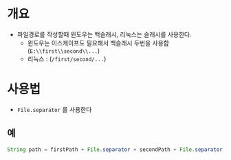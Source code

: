 # 개요

- 파일경로를 작성할때 윈도우는 백슬래시, 리눅스는 슬래시를 사용한다.
    - 윈도우는 이스케이프도 필요해서 백슬래시 두번을 사용함 (`E:\\first\\second\\...`)
    - 리눅스 :  (`/first/second/...`)

# 사용법

- `File.separator` 를 사용한다

## 예

```java
String path = firstPath + File.separator + secondPath + File.separator...
```